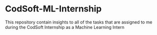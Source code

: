 # CodSoft-ML-Internship
This repository contain insights to all of the tasks that are assigned to me during the CodSoft Internship as a Machine Learning Intern
